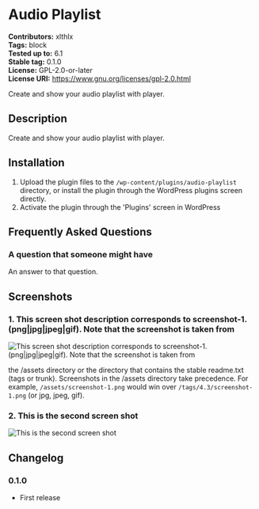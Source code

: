 # Audio Playlist

**Contributors:**      xlthlx \
**Tags:**              block \
**Tested up to:**      6.1 \
**Stable tag:**        0.1.0 \
**License:**           GPL-2.0-or-later \
**License URI:**       https://www.gnu.org/licenses/gpl-2.0.html

Create and show your audio playlist with player.

## Description

Create and show your audio playlist with player.

## Installation

1. Upload the plugin files to the `/wp-content/plugins/audio-playlist` directory, or install the plugin through the WordPress plugins screen directly.
2. Activate the plugin through the 'Plugins' screen in WordPress


## Frequently Asked Questions

### A question that someone might have

An answer to that question.

## Screenshots

### 1. This screen shot description corresponds to screenshot-1.(png|jpg|jpeg|gif). Note that the screenshot is taken from

![This screen shot description corresponds to screenshot-1.(png|jpg|jpeg|gif). Note that the screenshot is taken from](https://s.w.org/plugins/audio-playlist/screenshot-1.png)

the /assets directory or the directory that contains the stable readme.txt (tags or trunk). Screenshots in the /assets
directory take precedence. For example, `/assets/screenshot-1.png` would win over `/tags/4.3/screenshot-1.png`
(or jpg, jpeg, gif).
### 2. This is the second screen shot

![This is the second screen shot](https://s.w.org/plugins/audio-playlist/screenshot-2.png)


## Changelog

### 0.1.0

* First release
